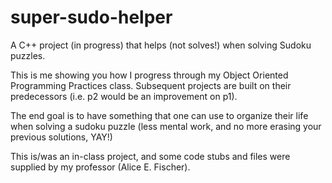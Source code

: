 # super-sudo-helper
A C++ project (in progress) that helps (not solves!) when solving Sudoku puzzles.

This is me showing you how I progress through my Object Oriented Programming Practices class. Subsequent projects are built on their predecessors (i.e. p2 would be an improvement on p1).

The end goal is to have something that one can use to organize their life when solving a sudoku puzzle (less mental work, and no more erasing your previous solutions, YAY!)

This is/was an in-class project, and some code stubs and files were supplied by my professor (Alice E. Fischer).
